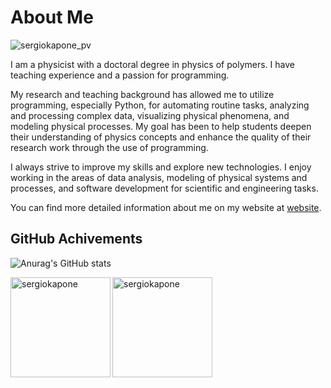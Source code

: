 # About Me

<p align="left"> <img src="https://komarev.com/ghpvc/?username=sergiokapone&label=Profile%20views&color=0e75b6&style=plastic" alt="sergiokapone_pv" /> </p>

I am a physicist with a doctoral degree in physics of polymers. I have teaching experience and a passion for programming. 

My research and teaching background has allowed me to utilize programming, especially Python, for automating routine tasks, analyzing and processing complex data, visualizing physical phenomena, and modeling physical processes. 
My goal has been to help students deepen their understanding of physics concepts and enhance the quality of their research work through the use of programming.

I always strive to improve my skills and explore new technologies. 
I enjoy working in the areas of data analysis, modeling of physical systems and processes, and software development for scientific and engineering tasks.

You can find more detailed information about me on my website at [website](https://sergiokapone.github.io/).

## GitHub Achivements

![Anurag's GitHub stats](https://github-readme-stats.vercel.app/api?username=anuraghazra&show_icons=true&theme=radical)

<p><img align="left" src="https://github-readme-stats.vercel.app/api/top-langs?username=sergiokapone&show_icons=true&theme=dracula&locale=en&layout=compact" alt="sergiokapone" height="160" /></p>
<p><img align="center" src="https://github-readme-stats.vercel.app/api?username=sergiokapone&show_icons=true&theme=dracula&locale=en&hide_border=true" alt="sergiokapone" height="160"/></p>
